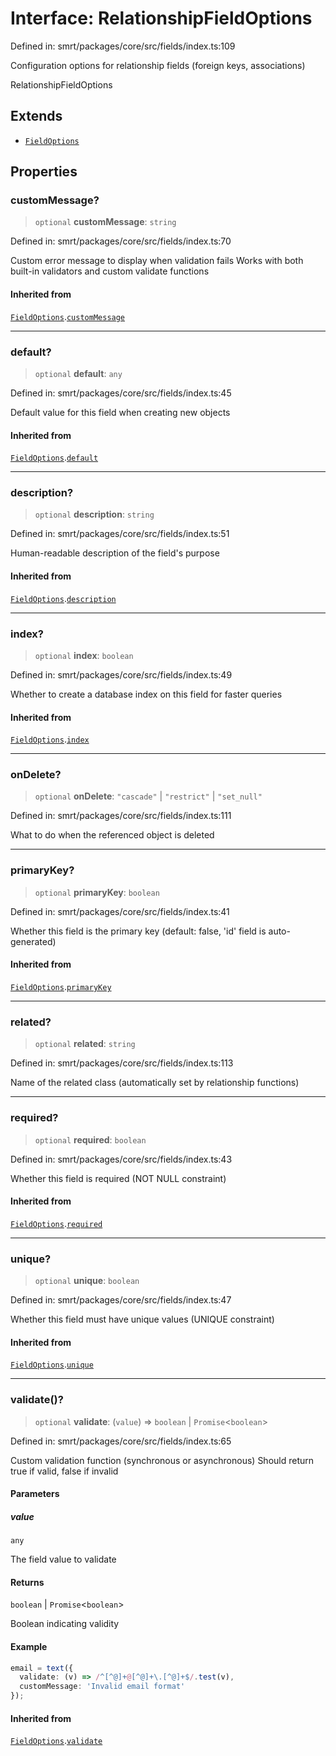 # Interface: RelationshipFieldOptions

Defined in: smrt/packages/core/src/fields/index.ts:109

Configuration options for relationship fields (foreign keys, associations)

 RelationshipFieldOptions

## Extends

- [`FieldOptions`](FieldOptions.md)

## Properties

### customMessage?

> `optional` **customMessage**: `string`

Defined in: smrt/packages/core/src/fields/index.ts:70

Custom error message to display when validation fails
Works with both built-in validators and custom validate functions

#### Inherited from

[`FieldOptions`](FieldOptions.md).[`customMessage`](FieldOptions.md#custommessage)

***

### default?

> `optional` **default**: `any`

Defined in: smrt/packages/core/src/fields/index.ts:45

Default value for this field when creating new objects

#### Inherited from

[`FieldOptions`](FieldOptions.md).[`default`](FieldOptions.md#default)

***

### description?

> `optional` **description**: `string`

Defined in: smrt/packages/core/src/fields/index.ts:51

Human-readable description of the field's purpose

#### Inherited from

[`FieldOptions`](FieldOptions.md).[`description`](FieldOptions.md#description)

***

### index?

> `optional` **index**: `boolean`

Defined in: smrt/packages/core/src/fields/index.ts:49

Whether to create a database index on this field for faster queries

#### Inherited from

[`FieldOptions`](FieldOptions.md).[`index`](FieldOptions.md#index)

***

### onDelete?

> `optional` **onDelete**: `"cascade"` \| `"restrict"` \| `"set_null"`

Defined in: smrt/packages/core/src/fields/index.ts:111

What to do when the referenced object is deleted

***

### primaryKey?

> `optional` **primaryKey**: `boolean`

Defined in: smrt/packages/core/src/fields/index.ts:41

Whether this field is the primary key (default: false, 'id' field is auto-generated)

#### Inherited from

[`FieldOptions`](FieldOptions.md).[`primaryKey`](FieldOptions.md#primarykey)

***

### related?

> `optional` **related**: `string`

Defined in: smrt/packages/core/src/fields/index.ts:113

Name of the related class (automatically set by relationship functions)

***

### required?

> `optional` **required**: `boolean`

Defined in: smrt/packages/core/src/fields/index.ts:43

Whether this field is required (NOT NULL constraint)

#### Inherited from

[`FieldOptions`](FieldOptions.md).[`required`](FieldOptions.md#required)

***

### unique?

> `optional` **unique**: `boolean`

Defined in: smrt/packages/core/src/fields/index.ts:47

Whether this field must have unique values (UNIQUE constraint)

#### Inherited from

[`FieldOptions`](FieldOptions.md).[`unique`](FieldOptions.md#unique)

***

### validate()?

> `optional` **validate**: (`value`) => `boolean` \| `Promise`\<`boolean`\>

Defined in: smrt/packages/core/src/fields/index.ts:65

Custom validation function (synchronous or asynchronous)
Should return true if valid, false if invalid

#### Parameters

##### value

`any`

The field value to validate

#### Returns

`boolean` \| `Promise`\<`boolean`\>

Boolean indicating validity

#### Example

```typescript
email = text({
  validate: (v) => /^[^@]+@[^@]+\.[^@]+$/.test(v),
  customMessage: 'Invalid email format'
});
```

#### Inherited from

[`FieldOptions`](FieldOptions.md).[`validate`](FieldOptions.md#validate)
